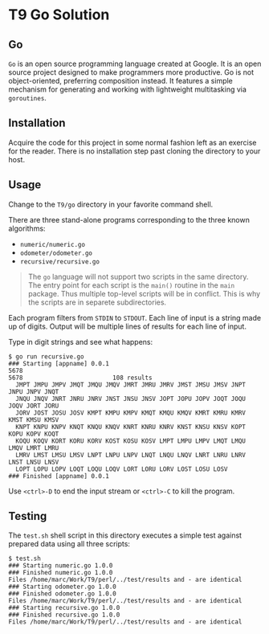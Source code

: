 # T9 Go Solution

## Go

`Go` is an open source programming language created at Google.
It is an open source project designed to make programmers more productive.
Go is not object-oriented, preferring composition instead.
It features a simple mechanism for generating and working with
lightweight multitasking via `goroutines`.

## Installation

Acquire the code for this project in some normal fashion left as an exercise
for the reader.
There is no installation step past cloning the directory to your host.

## Usage

Change to the `T9/go` directory in your favorite command shell.

There are three stand-alone programs corresponding to the three known algorithms:

* `numeric/numeric.go`
* `odometer/odometer.go`
* `recursive/recursive.go`

> The `go` language will not support two scripts in the same directory.
The entry point for each script is the `main()` routine in the `main` package.
Thus multiple top-level scripts will be in conflict.
This is why the scripts are in separete subdirectories.

Each program filters from `STDIN` to `STDOUT`.
Each line of input is a string made up of digits.
Output will be multiple lines of results for each line of input.

Type in digit strings and see what happens:

    $ go run recursive.go
    ### Starting [appname] 0.0.1
    5678
    5678                         108 results
      JMPT JMPU JMPV JMQT JMQU JMQV JMRT JMRU JMRV JMST JMSU JMSV JNPT JNPU JNPV JNQT
      JNQU JNQV JNRT JNRU JNRV JNST JNSU JNSV JOPT JOPU JOPV JOQT JOQU JOQV JORT JORU
      JORV JOST JOSU JOSV KMPT KMPU KMPV KMQT KMQU KMQV KMRT KMRU KMRV KMST KMSU KMSV
      KNPT KNPU KNPV KNQT KNQU KNQV KNRT KNRU KNRV KNST KNSU KNSV KOPT KOPU KOPV KOQT
      KOQU KOQV KORT KORU KORV KOST KOSU KOSV LMPT LMPU LMPV LMQT LMQU LMQV LMRT LMRU
      LMRV LMST LMSU LMSV LNPT LNPU LNPV LNQT LNQU LNQV LNRT LNRU LNRV LNST LNSU LNSV
      LOPT LOPU LOPV LOQT LOQU LOQV LORT LORU LORV LOST LOSU LOSV
    ### Finished [appname] 0.0.1

Use `<ctrl>-D` to end the input stream or `<ctrl>-C` to kill the program.

## Testing

The `test.sh` shell script in this directory executes a simple test against prepared data
using all three scripts:

    $ test.sh 
    ### Starting numeric.go 1.0.0
    ### Finished numeric.go 1.0.0
    Files /home/marc/Work/T9/perl/../test/results and - are identical
    ### Starting odometer.go 1.0.0
    ### Finished odometer.go 1.0.0
    Files /home/marc/Work/T9/perl/../test/results and - are identical
    ### Starting recursive.go 1.0.0
    ### Finished recursive.go 1.0.0
    Files /home/marc/Work/T9/perl/../test/results and - are identical

